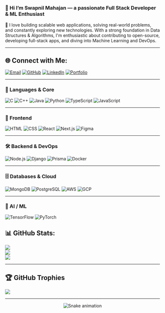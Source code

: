 #  
### 💫 Hi I’m Swapnil Mahajan — a passionate Full Stack Developer & ML Enthusiast

🚀 I love building scalable web applications, solving real-world problems, and constantly exploring new technologies. With a strong foundation in Data Structures & Algorithms, I'm enthusiastic about contributing to open-source, developing full-stack apps, and diving into Machine Learning and DevOps.


---

## 🌐 Connect with Me:
[![Email](https://img.shields.io/badge/Gmail-D14836?style=for-the-badge&logo=gmail&logoColor=white)](mailto:swapnilmahajan1712@gmail.com) 
[![GitHub](https://img.shields.io/badge/GitHub-100000?style=for-the-badge&logo=github&logoColor=white)](https://github.com/swapnil-s-mahajan)
[![LinkedIn](https://img.shields.io/badge/LinkedIn-%230077B5.svg?style=for-the-badge&logo=linkedin&logoColor=white)](https://www.linkedin.com/in/swapnilsmahajan/)
[![Portfolio](https://img.shields.io/badge/Portfolio-121212?style=for-the-badge&logo=vercel&logoColor=white)](https://github.com/swapnil-s-mahajan)

---

### 🧠 Languages & Core
![C](https://img.shields.io/badge/C-00599C?style=for-the-badge&logo=c&logoColor=white)
![C++](https://img.shields.io/badge/C++-00599C?style=for-the-badge&logo=c%2B%2B&logoColor=white)
![Java](https://img.shields.io/badge/Java-ED8B00?style=for-the-badge&logo=openjdk&logoColor=white)
![Python](https://img.shields.io/badge/Python-3776AB?style=for-the-badge&logo=python&logoColor=white)
![TypeScript](https://img.shields.io/badge/TypeScript-3178C6?style=for-the-badge&logo=typescript&logoColor=white)
![JavaScript](https://img.shields.io/badge/JavaScript-F7DF1E?style=for-the-badge&logo=javascript&logoColor=black)

---

### 🎨 Frontend
![HTML](https://img.shields.io/badge/HTML5-E34F26?style=for-the-badge&logo=html5&logoColor=white)
![CSS](https://img.shields.io/badge/CSS3-1572B6?style=for-the-badge&logo=css3&logoColor=white)
![React](https://img.shields.io/badge/React-20232A?style=for-the-badge&logo=react&logoColor=61DAFB)
![Next.js](https://img.shields.io/badge/Next.js-black?style=for-the-badge&logo=next.js&logoColor=white)
![Figma](https://img.shields.io/badge/Figma-F24E1E?style=for-the-badge&logo=figma&logoColor=white)

---

### 🛠 Backend & DevOps
![Node.js](https://img.shields.io/badge/Node.js-339933?style=for-the-badge&logo=nodedotjs&logoColor=white)
![Django](https://img.shields.io/badge/Django-092E20?style=for-the-badge&logo=django&logoColor=white)
![Prisma](https://img.shields.io/badge/Prisma-2D3748?style=for-the-badge&logo=prisma&logoColor=white)
![Docker](https://img.shields.io/badge/Docker-2496ED?style=for-the-badge&logo=docker&logoColor=white)

---

### 🗄️ Databases & Cloud
![MongoDB](https://img.shields.io/badge/MongoDB-47A248?style=for-the-badge&logo=mongodb&logoColor=white)
![PostgreSQL](https://img.shields.io/badge/PostgreSQL-336791?style=for-the-badge&logo=postgresql&logoColor=white)
![AWS](https://img.shields.io/badge/AWS-FF9900?style=for-the-badge&logo=amazonaws&logoColor=white)
![GCP](https://img.shields.io/badge/Google%20Cloud-4285F4?style=for-the-badge&logo=googlecloud&logoColor=white)

---

### 🤖 AI / ML
![TensorFlow](https://img.shields.io/badge/TensorFlow-FF6F00?style=for-the-badge&logo=tensorflow&logoColor=white)
![PyTorch](https://img.shields.io/badge/PyTorch-EE4C2C?style=for-the-badge&logo=pytorch&logoColor=white)



## 📊 GitHub Stats:
![](https://github-readme-stats.vercel.app/api?username=swapnil-s-mahajan&theme=dark&hide_border=false&include_all_commits=true&count_private=true)<br/>
![](https://nirzak-streak-stats.vercel.app/?user=swapnil-s-mahajan&theme=dark&hide_border=false)<br/>
![](https://github-readme-stats.vercel.app/api/top-langs/?username=swapnil-s-mahajan&theme=dark&hide_border=false&include_all_commits=true&count_private=true&layout=compact)

---

## 🏆 GitHub Trophies
![](https://github-profile-trophy.vercel.app/?username=swapnil-s-mahajan&theme=radical&no-frame=false&no-bg=true&margin-w=4)

---
<!-- Snake Game Repo View -->

<div align="center">
  <img src="https://profile-readme-generator.com/assets/snake.svg" alt="Snake animation" />
</div>
